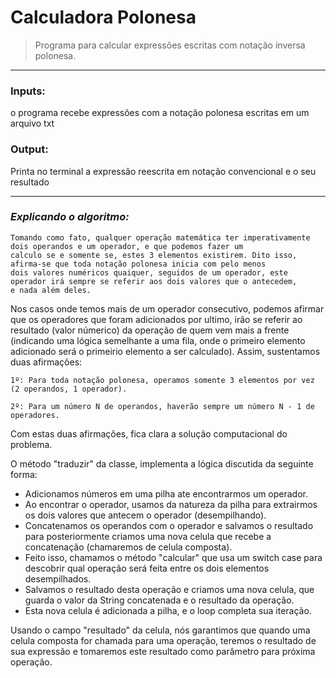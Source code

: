 # Calculadora Polonesa
> Programa para calcular expressões escritas com notação inversa polonesa.

---
### Inputs:
 o programa recebe expressões com a notação polonesa escritas em um arquivo txt

 ### Output:
  Printa no terminal a expressão reescrita em notação convencional e o seu resultado

---
### *Explicando o algoritmo:*

    Tomando como fato, qualquer operação matemática ter imperativamente dois operandos e um operador, e que podemos fazer um
    calculo se e somente se, estes 3 elementos existirem. Dito isso, afirma-se que toda notação polonesa inicia com pelo menos
    dois valores numéricos quaiquer, seguidos de um operador, este operador irá sempre se referir aos dois valores que o antecedem,
    e nada além deles.
Nos casos onde temos mais de um operador consecutivo, podemos afirmar que os operadores que foram adicionados por ultimo,
irão se referir ao resultado (valor númerico) da operação de quem vem mais a frente (indicando uma lógica semelhante a uma
fila, onde o primeiro elemento adicionado será o primeirio elemento a ser calculado). Assim, sustentamos duas afirmações:

    1º: Para toda notação polonesa, operamos somente 3 elementos por vez (2 operandos, 1 operador).

    2º: Para um número N de operandos, haverão sempre um número N - 1 de operadores.

Com estas duas afirmações, fica clara a solução computacional do problema.

O método "traduzir" da classe, implementa a lógica discutida da seguinte forma:
- Adicionamos números em uma pilha ate encontrarmos um operador.
- Ao encontrar o operador, usamos da natureza da pilha para extrairmos os dois valores que antecem o operador (desempilhando).
- Concatenamos os operandos com o operador e salvamos o resultado para posteriormente criamos uma nova celula que recebe a concatenação (chamaremos de celula composta).
- Feito isso, chamamos o método "calcular" que usa um switch case para descobrir qual operação será feita entre os dois elementos desempilhados.
- Salvamos o resultado desta operação e criamos uma nova celula, que guarda o valor da String concatenada e o resultado da operação.
- Esta nova celula é adicionada a pilha, e o loop completa sua iteração.

Usando o campo "resultado" da celula, nós garantimos que quando uma celula composta for chamada para uma operação, teremos o resultado
de sua expressão e tomaremos este resultado como parâmetro para próxima operação.
